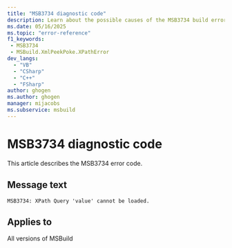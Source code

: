 ```yaml
---
title: "MSB3734 diagnostic code"
description: Learn about the possible causes of the MSB3734 build error, and get troubleshooting tips.
ms.date: 05/16/2025
ms.topic: "error-reference"
f1_keywords:
 - MSB3734
 - MSBuild.XmlPeekPoke.XPathError
dev_langs:
  - "VB"
  - "CSharp"
  - "C++"
  - "FSharp"
author: ghogen
ms.author: ghogen
manager: mijacobs
ms.subservice: msbuild
---
```


# MSB3734 diagnostic code

<!-- :::ErrorDefinitionDescription::: -->
<!-- :::editable-content name="introDescription"::: -->
This article describes the MSB3734 error code.
<!-- :::editable-content-end::: -->

## Message text

<!-- :::editable-content name="messageText"::: -->
`MSB3734: XPath Query 'value' cannot be loaded.`
<!-- :::editable-content-end::: -->
<!-- MSB3734: XPath Query "{0}" cannot be loaded. {1} -->

<!-- :::editable-content name="postOutputDescription"::: -->
<!--
{StrBegin="MSB3734: "}
-->
<!-- :::editable-content-end::: -->
<!-- :::ErrorDefinitionDescription-end::: -->

## Applies to

All versions of MSBuild
